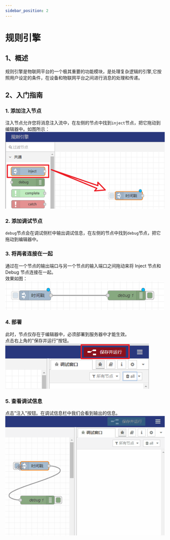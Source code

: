 ```yaml
---
sidebar_position: 2
---
```


# 规则引擎

## 1、概述
规则引擎是物联网平台的一个极其重要的功能模块，是处理复杂逻辑的引擎,它按照用户设定的条件，在设备和物联网平台之间进行消息的处理和传递。


## 2、入门指南

### 1. 添加注入节点
注入节点允许您将消息注入流中，在左侧的节点中找到`inject`节点，把它拖动到编辑器中。如图所示：  
![img_1.png](images/rule_instance_02_01.png)
### 2. 添加调试节点
`debug`节点会在调试侧栏中输出调试信息，在左侧的节点中找到`debug`节点，把它拖动到编辑器中。

### 3. 将两者连接在一起
通过在一个节点的输出端口与另一个节点的输入端口之间拖动来将 Inject 节点和 Debug 节点连接在一起。    
效果如图：  
![img.png](images/rule_instance_02_03.png)

### 4. 部署
此时，节点仅存在于编辑器中，必须部署到服务器中才能生效。  
点击右上角的"保存并运行"按钮。  
![img_2.png](images/rule_instance_02_04.png)

### 5. 查看调试信息
点击"注入"按钮。在调试信息栏中我们会看到输出的信息。  
![](images/rule_instance_02_05.gif)  
